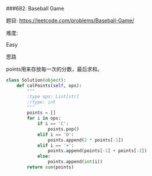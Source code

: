 ###682. Baseball Game

题目:
<https://leetcode.com/problems/Baseball-Game/>


难度:

Easy


思路

points用来存放每一次的分数，最后求和。


```python
class Solution(object):
    def calPoints(self, ops):
        """
        :type ops: List[str]
        :rtype: int
        """
        points = []
        for i in ops:
            if i == 'C':
                points.pop()
            elif i == 'D':
                points.append(2 * points[-1])
            elif i == '+':
                points.append(points[-1] + points[-2])
            else:
                points.append(int(i))
        return sum(points)
```


